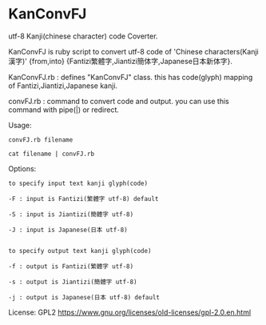 # KanConvFJ
utf-8 Kanji(chinese character) code Coverter.

KanConvFJ is ruby script to convert utf-8 code of 'Chinese characters(Kanji漢字)' {from,into} {Fantizi繁體字,Jiantizi簡体字,Japanese日本新体字}.

KanConvFJ.rb : defines "KanConvFJ" class. this has code(glyph) mapping of Fantizi,Jiantizi,Japanese kanji.

convFJ.rb : command to convert code and output. you can use this command with pipe(|) or redirect.


Usage:

	convFJ.rb filename
	
	cat filename | convFJ.rb
	
	
Options:

	to specify input text kanji glyph(code)
	
	-F : input is Fantizi(繁體字 utf-8) default
	
	-S : input is Jiantizi(簡體字 utf-8)
	
	-J : input is Japanese(日本 utf-8)


	to specify output text kanji glyph(code)
	
	-f : output is Fantizi(繁體字 utf-8)
	
	-s : output is Jiantizi(簡體字 utf-8)
	
	-j : output is Japanese(日本 utf-8) default
	

License: GPL2
https://www.gnu.org/licenses/old-licenses/gpl-2.0.en.html
